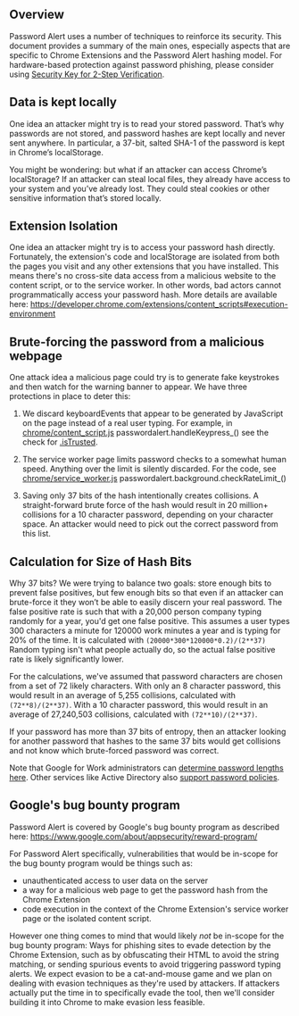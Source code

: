 ## Overview
Password Alert uses a number of techniques to reinforce its security. This document provides a summary of the main ones, especially aspects that are specific to Chrome Extensions and the Password Alert hashing model. For hardware-based protection against password phishing, please consider using [Security Key for 2-Step Verification](http://googleforwork.blogspot.com/2015/04/the-key-for-working-smarter-faster-and-more-securely.html).

## Data is kept locally
One idea an attacker might try is to read your stored password. That’s why passwords are not stored, and password hashes are kept locally and never sent anywhere. In particular, a 37-bit, salted SHA-1 of the password is kept in Chrome’s localStorage.

You might be wondering: but what if an attacker can access Chrome’s localStorage? If an attacker can steal local files, they already have access to your system and you’ve already lost. They could steal cookies or other sensitive information that’s stored locally.

## Extension Isolation
One idea an attacker might try is to access your password hash directly. Fortunately, the extension's code and localStorage are isolated from both the pages you visit and any other extensions that you have installed. This means there's no cross-site data access from a malicious website to the content script, or to the service worker. In other words, bad actors cannot programmatically access your password hash. More details are available here: https://developer.chrome.com/extensions/content_scripts#execution-environment

## Brute-forcing the password from a malicious webpage
One attack idea a malicious page could try is to generate fake keystrokes and then watch for the warning banner to appear. We have three protections in place to deter this:

1. We discard keyboardEvents that appear to be generated by JavaScript on the page instead of a real user typing. For example, in [chrome/content_script.js](chrome/content_script.js) passwordalert.handleKeypress_() see the check for
[.isTrusted](https://www.chromestatus.com/feature/6461137440735232).

2. The service worker page limits password checks to a somewhat human speed. Anything over the limit is silently discarded. For the code, see [chrome/service_worker.js](chrome/service_worker.js) passwordalert.background.checkRateLimit_()

3. Saving only 37 bits of the hash intentionally creates collisions. A straight-forward brute force of the hash would result in 20 million+ collisions for a 10 character password, depending on your character space. An attacker would need to pick out the correct password from this list.

## Calculation for Size of Hash Bits
Why 37 bits? We were trying to balance two goals: store enough bits to prevent false positives, but few enough bits so that even if an attacker can brute-force it they won’t be able to easily discern your real password.  The false positive rate is such that with a 20,000 person company typing randomly for a year, you'd get one false positive. This assumes a user types 300 characters a minute for 120000 work minutes a year and is typing for 20% of the time. It is calculated with `(20000*300*120000*0.2)/(2**37)` Random typing isn't what people actually do, so the actual false positive rate is likely significantly lower.

For the calculations, we've assumed that password characters are chosen from a set of 72 likely characters. With only an 8 character password, this would result in an average of 5,255 collisions, calculated with `(72**8)/(2**37)`. With a 10 character password, this would result in an average of 27,240,503 collisions, calculated with `(72**10)/(2**37)`.

If your password has more than 37 bits of entropy, then an attacker looking for another password that hashes to the same 37 bits would get collisions and not know which brute-forced password was correct.

Note that Google for Work administrators can [determine password lengths here](https://support.google.com/a/answer/139399?hl=en). Other services like Active Directory also [support password policies](https://msdn.microsoft.com/en-us/library/cc875839.aspx).

## Google's bug bounty program
Password Alert is covered by Google's bug bounty program as
described here: https://www.google.com/about/appsecurity/reward-program/

For Password Alert specifically, vulnerabilities that would be
in-scope for the bug bounty program would be things such as:
- unauthenticated access to user data on the server
- a way for a malicious web page to get the password hash from the
Chrome Extension
- code execution in the context of the Chrome Extension's service worker
page or the isolated content script.

However one thing comes to mind that would likely *not* be in-scope
for the bug bounty program: Ways for phishing sites to evade detection
by the Chrome Extension, such as by obfuscating their HTML to avoid
the string matching, or sending spurious events to avoid triggering
password typing alerts. We expect evasion to be a cat-and-mouse game
and we plan on dealing with evasion techniques as they're used by
attackers. If attackers actually put the time in to specifically evade
the tool, then we'll consider building it into Chrome to make evasion
less feasible.
